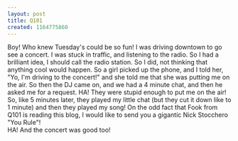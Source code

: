 ```yaml
---
layout: post
title: Q101
created: 1164775860
---
```

<p>Boy! Who knew Tuesday&#39;s could be so fun! I was driving downtown to go see a concert. I was stuck in traffic, and listening to the radio. So I had a brilliant idea, I should call the radio station. So I did, not thinking that anything cool would happen. So a girl picked up the phone, and I told her, &quot;Yo, I&#39;m driving to the concert!&quot; and she told me that she was putting me on the air. So then the DJ came on, and we had a 4 minute chat, and then he asked me for a request. HA! They were stupid enough to put me on the air! So, like 5 minutes later, they played my little chat (but they cut it down like to 1 minute) and then they played my song! On the odd fact that Fook from Q101 is reading this blog, I would like to send you a gigantic Nick Stocchero &quot;You Rule&quot;!<br />
	HA! And the concert was good too!</p>
